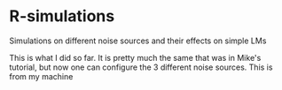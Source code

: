 # R-simulations
Simulations on different noise sources and their effects on simple LMs

This is what I did so far. It is pretty much the same that was in Mike's tutorial, but now one can configure the 3 different noise sources.
This is from my machine
